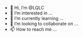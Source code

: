 - 👋 Hi, I’m @LQLC
- 👀 I’m interested in ...
- 🌱 I’m currently learning ...
- 💞️ I’m looking to collaborate on ...
- 📫 How to reach me ...

<!---
LQLC/LQLC is a ✨ special ✨ repository because its `README.md` (this file) appears on your GitHub profile.
You can click the Preview link to take a look at your changes.
--->
